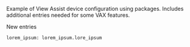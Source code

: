 Example of View Assist device configuration using packages.
Includes additional entries needed for some VAX features.

New entries
```
lorem_ipsum: lorem_ipsum.lore_ipsum
```
